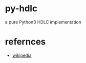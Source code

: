 py-hdlc
=======

a pure Python3 HDLC implementation

refernces
=========
* [wikipedia](https://en.wikipedia.org/wiki/HDLC)